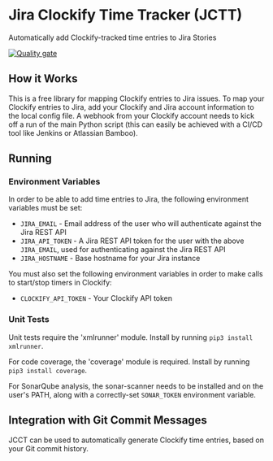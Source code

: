 # Jira Clockify Time Tracker (JCTT)
Automatically add Clockify-tracked time entries to Jira Stories

[![Quality gate](https://sonarcloud.io/api/project_badges/quality_gate?project=jira-clockify-time-tracker)](https://sonarcloud.io/dashboard?id=jira-clockify-time-tracker)

## How it Works
This is a free library for mapping Clockify entries to Jira issues. To map your Clockify entries to Jira, add your 
Clockify and Jira account information to the local config file. A webhook from your Clockify account needs to kick off
a run of the main Python script (this can easily be achieved with a CI/CD tool like Jenkins or Atlassian Bamboo). 

## Running
### Environment Variables
In order to be able to add time entries to Jira, the following environment variables must be set:

- `JIRA_EMAIL` - Email address of the user who will authenticate against the Jira REST API
- `JIRA_API_TOKEN` - A Jira REST API token for the user with the above `JIRA_EMAIL`, used for authenticating against the Jira REST API
- `JIRA_HOSTNAME` - Base hostname for your Jira instance

You must also set the following environment variables in order to make calls to start/stop timers in Clockify:

- `CLOCKIFY_API_TOKEN` - Your Clockify API token

### Unit Tests
Unit tests require the 'xmlrunner' module. Install by running `pip3 install xmlrunner`.

For code coverage, the 'coverage' module is required. Install by running `pip3 install coverage`.

For SonarQube analysis, the sonar-scanner needs to be installed and on the user's PATH, along with a correctly-set `SONAR_TOKEN` environment variable.

## Integration with Git Commit Messages
JCCT can be used to automatically generate Clockify time entries, based on your Git commit history.